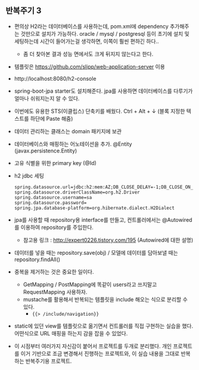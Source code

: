 ## 반복주기 3 

*   편의상 H2라는 데이터베이스를 사용하는데, pom.xml에 dependency 추가해주는 것만으로 설치가 가능하다. oracle / mysql / postgresql 등이 초기에 설치 및 세팅하는데 시간이 들어가는걸 생각하면, 이쪽이 훨씬 편하긴 하다..

    *   좀 더 찾아본 결과 성능 면에서도 크게 뒤지지 않는다고 한다.

* 템플릿은 https://github.com/slipp/web-application-server 이용

* http://localhost:8080/h2-console

* spring-boot-jpa starter도 설치해준다. jpa를 사용하면 데이터베이스를 다루기가 얼마나 쉬워지는지 알 수 있다.

* 이번에도 유용한 STS(이클립스) 단축키를 배웠다. Ctrl + Alt + ↓ (블록 지정한 텍스트를 하단에 Paste 해줌)

* 데이터 관리하는 클래스는 domain 패키지에 보관

* 데이터베이스와 매핑하는 어노테이션을 추가. @Entity (javax.persistence.Entity)

* 고유 식별을 위한 primary key (@Id)

* h2 jdbc 세팅

    ```
    spring.datasource.url=jdbc:h2:mem:AZ;DB_CLOSE_DELAY=-1;DB_CLOSE_ON_EXIT=FALSE
    spring.datasource.driverClassName=org.h2.Driver
    spring.datasource.username=sa
    spring.datasource.password=
    spring.jpa.database-platform=org.hibernate.dialect.H2Dialect
    ```

* jpa를 사용할 때 repository용 interface를 만들고, 컨트롤러에서는 @Autowired를 이용하여 repository를 주입한다.

    *   참고용 링크 : http://expert0226.tistory.com/195 (Autowired에 대한 설명)

* 데이터를 넣을 때는 repository.save(obj) / 모델에 데이터를 담아보낼 때는 repository.findAll()

* 중복을 제거하는 것은 중요한 일이다.

    *   GetMapping / PostMapping에 똑같이 users라고 쓰지말고 RequestMapping 사용하자.
    *   mustache를 활용해서 반복되는 템플릿을 include 해오는 식으로 분리할 수 있다.
        *   `{{> /include/navigation}}` 

*   static에 있던 view를 템플릿으로 옮기면서 컨트롤러를 직접 구현하는 실습을 했다. 어떤식으로 URL 매핑을 하는지 감을 잡을 수 있었다.

*   이 시점부터 여러가지 자신감이 붙어서 프로젝트를 두개로 분리했다. 개인 프로젝트를 이거 기반으로 조금 변경해서 진행하는 프로젝트와, 이 실습 내용을 그대로 반복하는 반복주기용 프로젝트.